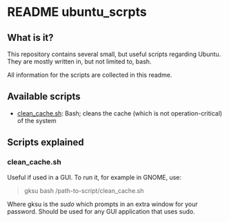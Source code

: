 # README ubuntu_scrpts #

## What is it? ##

This repository contains several small, but useful scripts regarding Ubuntu.
They are mostly written in, but not limited to, bash.

All information for the scripts are collected in this readme.

## Available scripts ##

- [clean_cache.sh](#clean_cache.sh): Bash; cleans the cache (which is not operation-critical) of the system


## Scripts explained ##

### clean_cache.sh ###

Useful if used in a GUI. To run it, for example in GNOME, use:
> gksu bash /path-to-script/clean_cache.sh

Where gksu is the *sudo* which prompts in an extra window for your password.
Should be used for any GUI application that uses sudo.
